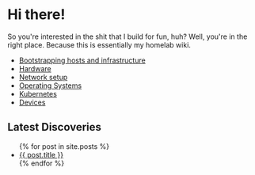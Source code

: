 # Hi there!

So you're interested in the shit that I build for fun, huh? Well, you're in the right place. Because this is essentially my homelab wiki.

- [Bootstrapping hosts and infrastructure](bootstrapping/)
- [Hardware](hardware/)
- [Network setup](network/)
- [Operating Systems](operating-system/)
- [Kubernetes](kubernetes/)
- [Devices](devices/)

## Latest Discoveries

<ul>
  {% for post in site.posts %}
    <li>
      <a href="{{ post.url }}">{{ post.title }}</a>
    </li>
  {% endfor %}
</ul>
